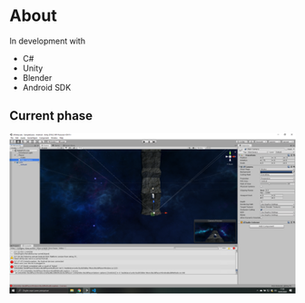 # About
In development with

 - C# 
 - Unity 
 - Blender
 - Android SDK

## Current phase
![enter image description here](./demo.png)
